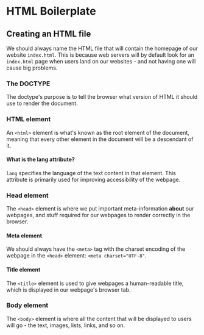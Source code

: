 # HTML Boilerplate

## Creating an HTML file

We should always name the HTML file that will contain the homepage of our website
`index.html`. This is because web servers will by default look for an `index.html`
page when users land on our websites - and not having one will cause big problems.

### The DOCTYPE

The doctype's purpose is to tell the browser what version of HTML it should use
to render the document.

### HTML element

An `<html>` element is what's known as the root element of the document, meaning
that every other element in the document will be a descendant of it.

#### What is the lang attribute?

`lang` specifies the language of the text content in that element. This attribute
is primarily used for improving accessibility of the webpage.

### Head element

The `<head>` element is where we put important meta-information **about** our
webpages, and stuff required for our webpages to render correctly in the browser.

#### Meta element

We should always have the `<meta>` tag with the charset encoding of the webpage
in the `<head>` element: `<meta charset="UTF-8"`.

#### Title element

The `<title>` element is used to give webpages a human-readable title, which is
displayed in our webpage's browser tab.

### Body element

The `<body>` element is where all the content that will be displayed to users will
go - the text, images, lists, links, and so on.
